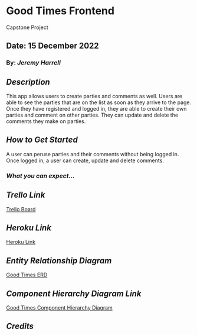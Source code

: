 # Good Times Frontend

Capstone Project

## Date: 15 December 2022

### By:  _Jeremy Harrell_

## **_Description_**

This app allows users to create parties and comments as well. Users are able to see the parties that are on the list as soon as they arrive to the page. Once they have registered and logged in, they are able to create their own parties and comment on other parties. They can update and delete the comments they make on parties. 

## **_How to Get Started_**

A user can peruse parties and their comments without being logged in. Once logged in, a user can create, update and delete comments.

### **_What you can expect..._**


## **_Trello Link_**

[Trello Board](https://trello.com/invite/b/1tswebwO/ATTIb409170742ce407920b7890b6f4407723438C5EF/good-times-capstone-project)

## **_Heroku Link_**

[Heroku Link](https://goodtimes-frontend.herokuapp.com/)

## **_Entity Relationship Diagram_**

[Good Times ERD](assets/CapstoneERD.drawio.png)

## **_Component Hierarchy Diagram Link_**

[Good Times Component Hierarchy Diagram](assets/CapstoneCHD.png)

## **_Credits_**